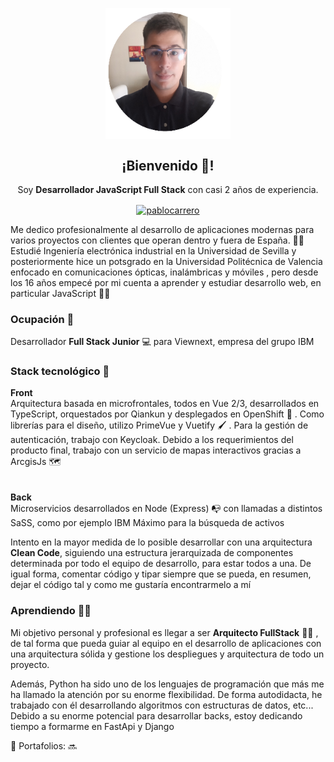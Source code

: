 <p align="center" width="300">
   <img align="center" width="200" src="https://github.com/pablocarrero/pablocarrero/blob/main/personal.png" />
   <h2 align="center">¡Bienvenido 👋!</h2>
</p>

<p align="center">Soy <strong>Desarrollador JavaScript Full Stack</strong> con casi 2 años de experiencia.<br /></p>
<p align="center">
  <a href="https://www.linkedin.com/in/carrerogarciapablo/" target="blank" placeholder="Perfil de Linkedin">
    <img align="center" src="https://cdn.jsdelivr.net/npm/simple-icons@3.0.1/icons/linkedin.svg" alt="pablocarrero" height="25px" width="25px" />
  </a>
</p>

Me dedico profesionalmente al desarrollo de aplicaciones modernas para varios proyectos con clientes que operan dentro y fuera de España. :man_student:	Estudié Ingeniería electrónica industrial en la Universidad de Sevilla y posteriormente hice un potsgrado en la Universidad Politécnica de Valencia enfocado en comunicaciones ópticas, inalámbricas y móviles , pero desde los 16 años empecé por mi cuenta a aprender y estudiar desarrollo web, en particular JavaScript :man_technologist:	

### Ocupación :construction_worker:	
Desarrollador **Full Stack Junior** :computer: para Viewnext, empresa del grupo IBM

### Stack tecnológico :star2:	
**Front**
<br>
Arquitectura basada en microfrontales, todos en Vue 2/3, desarrollados en TypeScript, orquestados por Qiankun y desplegados en OpenShift :abacus:	. Como librerías para el diseño, utilizo PrimeVue y Vuetify :paintbrush:	. Para la gestión de autenticación, trabajo con Keycloak. Debido a los requerimientos del producto final, trabajo con un servicio de mapas interactivos gracias a ArcgisJs :world_map:	
<br>
<br>
**Back**
<br>
Microservicios desarrollados en Node (Express) :mailbox_with_no_mail:	con llamadas a distintos SaSS, como por ejemplo IBM Máximo para la búsqueda de activos

Intento en la mayor medida de lo posible desarrollar con una arquitectura **Clean Code**, siguiendo una estructura jerarquizada de componentes determinada por todo el equipo de desarrollo, para estar todos a una. De igual forma, comentar código y tipar siempre que se pueda, en resumen, dejar el código tal y como me gustaría encontrarmelo a mí

### Aprendiendo :student:	
Mi objetivo personal y profesional es llegar a ser **Arquitecto FullStack** :man_factory_worker:	, de tal forma que pueda guiar al equipo en el desarrollo de aplicaciones con una arquitectura sólida y gestione los despliegues y arquitectura de todo un proyecto.

Además, Python ha sido uno de los lenguajes de programación que más me ha llamado la atención por su enorme flexibilidad. De forma autodidacta, he trabajado con él desarrollando algoritmos con estructuras de datos, etc... Debido a su enorme potencial para desarrollar backs, estoy dedicando tiempo a formarme en FastApi y Django

🔗 Portafolios: :soon:
